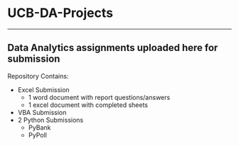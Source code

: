 # UCB-DA-Projects
-----------------------------------------------------------------------------------------
## Data Analytics assignments uploaded here for submission

Repository Contains:
* Excel Submission
  * 1 word document with report questions/answers
  * 1 excel document with completed sheets
* VBA Submission
* 2 Python Submissions
  * PyBank
  * PyPoll
